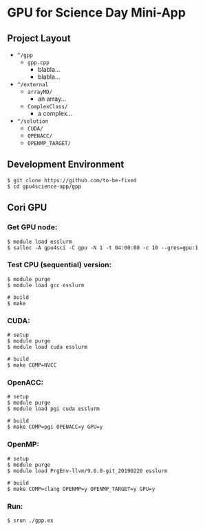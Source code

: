 # GPU for Science Day Mini-App

## Project Layout

- `^/gpp`
  - `gpp.cpp`
    - blabla...
    - blabla...
- `^/external`
  - `arrayMD/`
    - an array...
  - `ComplexClass/`
    - a complex...
- `^/solution`
  - `CUDA/`
  - `OPENACC/`
  - `OPENMP_TARGET/`

## Development Environment

```shell
$ git clone https://github.com/to-be-fixed
$ cd gpu4science-app/gpp
```

## Cori GPU

### Get GPU node:
```shell
$ module load esslurm
$ salloc -A gpu4sci -C gpu -N 1 -t 04:00:00 -c 10 --gres=gpu:1
```

### Test CPU (sequential) version:
```shell
$ module purge
$ module load gcc esslurm

# build
$ make
```

### CUDA:
```shell
# setup
$ module purge
$ module load cuda esslurm

# build
$ make COMP=NVCC
```

### OpenACC:
```shell
# setup
$ module purge
$ module load pgi cuda esslurm

# build
$ make COMP=pgi OPENACC=y GPU=y
```

### OpenMP:
```shell
# setup
$ module purge
$ module load PrgEnv-llvm/9.0.0-git_20190220 esslurm

# build
$ make COMP=clang OPENMP=y OPENMP_TARGET=y GPU=y
```

### Run:
```shell
$ srun ./gpp.ex
```
